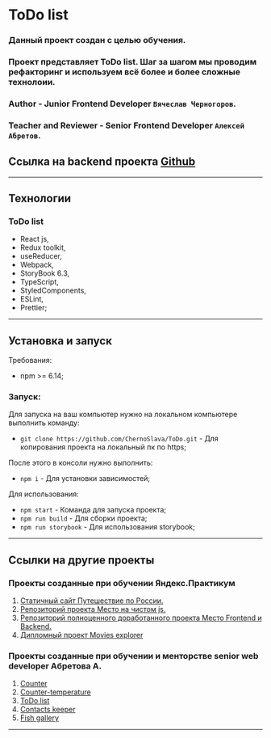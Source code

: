 # ToDo list

### Данный проект создан с целью обучения. 
### Проект представляет ToDo list. Шаг за шагом мы проводим рефакторинг и используем всё более и более сложные технолоии.

### **Author** - Junior Frontend Developer `Вячеслав Черногоров`.
### **Teacher and Reviewer** - Senior Frontend Developer `Алексей Абретов`.

## Ссылка на backend проекта [Github](https://github.com/ChernoSlava/ToDo_mock_server)
---

## Технологии 

### ToDo list

- React js,
- Redux toolkit,
- useReducer,
- Webpack,
- StoryBook 6.3,
- TypeScript,
- StyledComponents,
- ESLint,
- Prettier;

---
## Установка и запуск

Требования:

* npm >= 6.14;

### Запуск:

Для запуска на ваш компьютер нужно на локальном компьютере выполнить команду: 

- `git clone https://github.com/ChernoSlava/ToDo.git` - Для копирования проекта на локальный пк по https;

После этого в консоли нужно выполнить: 

- `npm i` - Для установки зависимостей;

Для использования:

- `npm start` - Команда для запуска проекта;
- `npm run build` - Для сборки проекта;
- `npm run storybook` - Для использования storybook;

---

## Ссылки на другие проекты
### Проекты созданные при обучении Яндекс.Практикум

1) [Статичный сайт Путешествие по России.](https://chernoslava.github.io/russian-travel/)
2) [Репозиторий проекта Место на чистом js.](https://github.com/ChernoSlava/Mesto)
3) [Репозиторий полноценного доработанного проекта Место Frontend и Backend.](https://github.com/ChernoSlava/react-mesto-api-full)
4) [Дипломный проект Movies explorer](https://github.com/ChernoSlava/movies-explorer-frontend)

### Проекты созданные при обучении и менторстве senior web developer Абретова А.

1) [Counter](https://github.com/ChernoSlava/counter)
2) [Counter-temperature](https://github.com/ChernoSlava/counter-temperature)
3) [ToDo list](https://github.com/ChernoSlava/ToDo)
4) [Contacts keeper](https://github.com/ChernoSlava/contacts-keeper)
5) [Fish gallery](https://github.com/ChernoSlava/fish-gallery)
---
